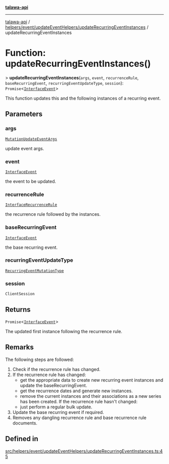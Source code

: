 [**talawa-api**](../../../../../README.md)

***

[talawa-api](../../../../../modules.md) / [helpers/event/updateEventHelpers/updateRecurringEventInstances](../README.md) / updateRecurringEventInstances

# Function: updateRecurringEventInstances()

\> **updateRecurringEventInstances**(`args`, `event`, `recurrenceRule`, `baseRecurringEvent`, `recurringEventUpdateType`, `session`): `Promise`\<[`InterfaceEvent`](../../../../../models/Event/interfaces/InterfaceEvent.md)\>

This function updates this and the following instances of a recurring event.

## Parameters

### args

[`MutationUpdateEventArgs`](../../../../../types/generatedGraphQLTypes/type-aliases/MutationUpdateEventArgs.md)

update event args.

### event

[`InterfaceEvent`](../../../../../models/Event/interfaces/InterfaceEvent.md)

the event to be updated.

### recurrenceRule

[`InterfaceRecurrenceRule`](../../../../../models/RecurrenceRule/interfaces/InterfaceRecurrenceRule.md)

the recurrence rule followed by the instances.

### baseRecurringEvent

[`InterfaceEvent`](../../../../../models/Event/interfaces/InterfaceEvent.md)

the base recurring event.

### recurringEventUpdateType

[`RecurringEventMutationType`](../../../../../types/generatedGraphQLTypes/type-aliases/RecurringEventMutationType.md)

### session

`ClientSession`

## Returns

`Promise`\<[`InterfaceEvent`](../../../../../models/Event/interfaces/InterfaceEvent.md)\>

The updated first instance following the recurrence rule.

## Remarks

The following steps are followed:
1. Check if the recurrence rule has changed.
2. If the recurrence rule has changed:
     - get the appropriate data to create new recurring event instances and update the baseRecurringEvent.
     - get the recurrence dates and generate new instances.
     - remove the current instances and their associations as a new series has been created.
   If the recurrence rule hasn't changed:
     - just perform a regular bulk update.
3. Update the base recurring event if required.
4. Removes any dangling recurrence rule and base recurrence rule documents.

## Defined in

[src/helpers/event/updateEventHelpers/updateRecurringEventInstances.ts:45](https://github.com/PalisadoesFoundation/talawa-api/blob/6bd0fecc1032af2aa70d925c85724d9fec2350f9/src/helpers/event/updateEventHelpers/updateRecurringEventInstances.ts#L45)

